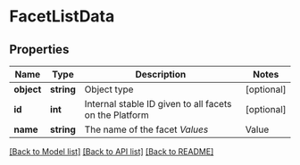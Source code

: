 # FacetListData

## Properties
Name | Type | Description | Notes
------------ | ------------- | ------------- | -------------
**object** | **string** | Object type | [optional] 
**id** | **int** | Internal stable ID given to all facets on the Platform | [optional] 
**name** | **string** | The name of the facet *Values*  |Value|Description| |---|---| |&#x60;target&#x60;|Result has been set as a target to achieve| |&#x60;achieved&#x60;|Result has been achieved| |&#x60;baseline&#x60;|Result is a baseline comparison value| |&#x60;prediction&#x60;|Result is a prediction| | [optional] 

[[Back to Model list]](../README.md#documentation-for-models) [[Back to API list]](../README.md#documentation-for-api-endpoints) [[Back to README]](../README.md)


